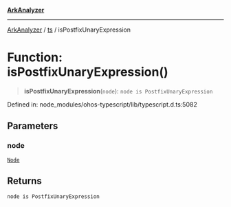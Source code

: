 [**ArkAnalyzer**](../../../../README.md)

***

[ArkAnalyzer](../../../../globals.md) / [ts](../README.md) / isPostfixUnaryExpression

# Function: isPostfixUnaryExpression()

> **isPostfixUnaryExpression**(`node`): `node is PostfixUnaryExpression`

Defined in: node\_modules/ohos-typescript/lib/typescript.d.ts:5082

## Parameters

### node

[`Node`](../interfaces/Node.md)

## Returns

`node is PostfixUnaryExpression`
